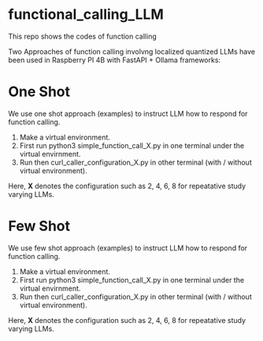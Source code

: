 # functional_calling_LLM
This repo shows the codes of function calling

Two Approaches of function calling involvng localized quantized LLMs have been used in Raspberry PI 4B with FastAPI + Ollama frameworks:

# One Shot

We use one shot approach (examples) to instruct LLM how to respond for function calling.

1. Make a virtual environment.
2. First run python3 simple_function_call_X.py in one terminal under the virtual envirnment.
3. Run then curl_caller_configuration_X.py in other terminal (with / without virtual environment).

Here, **X** denotes the configuration such as 2, 4, 6, 8 for repeatative study varying LLMs.   

# Few Shot

We use few shot approach (examples) to instruct LLM how to respond for function calling.

1. Make a virtual environment.
2. First run python3 simple_function_call_X.py in one terminal under the virtual envirnment.
3. Run then curl_caller_configuration_X.py in other terminal (with / without virtual environment).

Here, **X** denotes the configuration such as 2, 4, 6, 8 for repeatative study varying LLMs.   
